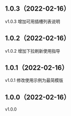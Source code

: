 ## 1.0.3（2022-02-16）
v1.0.3 增加可用插槽列表说明
## 1.0.2（2022-02-16）
v1.0.2 增加下拉刷新使用指导
## 1.0.1（2022-02-16）
v1.0.1 修改使用示例为最简模版
## 1.0.0（2022-02-16）
v1.0.0
